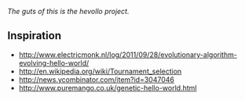 *The guts of this is the hevollo project.*

## Inspiration

* <http://www.electricmonk.nl/log/2011/09/28/evolutionary-algorithm-evolving-hello-world/>
* <http://en.wikipedia.org/wiki/Tournament_selection>
* <http://news.ycombinator.com/item?id=3047046>
* <http://www.puremango.co.uk/genetic-hello-world.html>
